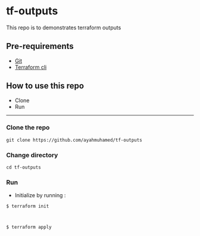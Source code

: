# tf-outputs
This repo is to demonstrates terraform outputs

## Pre-requirements

* [Git](https://git-scm.com/book/en/v2/Getting-Started-Installing-Git) 
* [Terraform cli](https://learn.hashicorp.com/tutorials/terraform/install-cli)

## How to use this repo

- Clone
- Run

---

### Clone the repo

```
git clone https://github.com/ayahmuhamed/tf-outputs
```

### Change directory

```
cd tf-outputs
```

### Run

* Initialize by running :

```
$ terraform init


```

```

$ terraform apply

```

